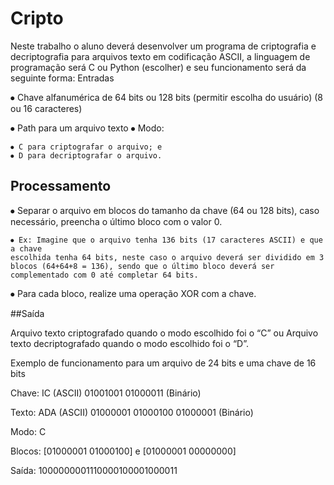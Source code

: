 # Cripto

Neste trabalho o aluno deverá desenvolver um programa de criptografia e decriptografia
para arquivos texto em codificação ASCII, a linguagem de programação será C ou Python
(escolher) e seu funcionamento será da seguinte forma:
Entradas

⦁ Chave alfanumérica de 64 bits ou 128 bits (permitir escolha do usuário) (8 ou 16
caracteres)

⦁ Path para um arquivo texto
⦁ Modo:

    ⦁ C para criptografar o arquivo; e
    ⦁ D para decriptografar o arquivo.
    
## Processamento

⦁ Separar o arquivo em blocos do tamanho da chave (64 ou 128 bits), caso necessário,
preencha o último bloco com o valor 0.

    ⦁ Ex: Imagine que o arquivo tenha 136 bits (17 caracteres ASCII) e que a chave
    escolhida tenha 64 bits, neste caso o arquivo deverá ser dividido em 3
    blocos (64+64+8 = 136), sendo que o último bloco deverá ser
    complementado com 0 até completar 64 bits.

⦁ Para cada bloco, realize uma operação XOR com a chave.

##Saída

Arquivo texto criptografado quando o modo escolhido foi o “C” ou
Arquivo texto decriptografado quando o modo escolhido foi o “D”.

Exemplo de funcionamento para um arquivo de 24 bits e uma chave de 16 bits

Chave: IC (ASCII) 01001001 01000011 (Binário)

Texto: ADA (ASCII) 01000001 01000100 01000001 (Binário)

Modo: C

Blocos: [01000001 01000100] e [01000001 00000000]

Saída: 1000000001110000100001000011